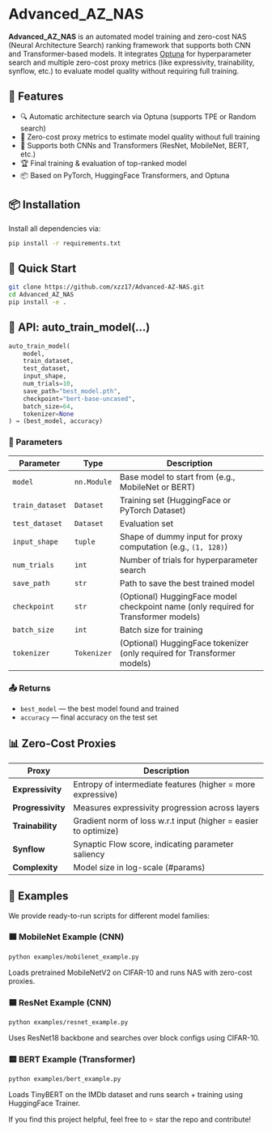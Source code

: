# Advanced_AZ_NAS

**Advanced_AZ_NAS** is an automated model training and zero-cost NAS (Neural Architecture Search) ranking framework that supports both CNN and Transformer-based models. It integrates [Optuna](https://optuna.org/) for hyperparameter search and multiple zero-cost proxy metrics (like expressivity, trainability, synflow, etc.) to evaluate model quality without requiring full training.

## 🚀 Features

- 🔍 Automatic architecture search via Optuna (supports TPE or Random search)
- 🧠 Zero-cost proxy metrics to estimate model quality without full training
- 🧪 Supports both CNNs and Transformers (ResNet, MobileNet, BERT, etc.)
- 🏆 Final training & evaluation of top-ranked model
- 📦 Based on PyTorch, HuggingFace Transformers, and Optuna

## 📦 Installation

Install all dependencies via:

```bash
pip install -r requirements.txt
```


## 🧪 Quick Start

```bash
git clone https://github.com/xzz17/Advanced-AZ-NAS.git
cd Advanced_AZ_NAS
pip install -e .
```

## 📘 API: auto_train_model(...)

```python
auto_train_model(
    model,
    train_dataset,
    test_dataset,
    input_shape,
    num_trials=10,
    save_path="best_model.pth",
    checkpoint="bert-base-uncased",
    batch_size=64,
    tokenizer=None
) → (best_model, accuracy)
```

### 🔧 Parameters

| Parameter      | Type          | Description                                                               |
|----------------|---------------|---------------------------------------------------------------------------|
| `model`        | `nn.Module`   | Base model to start from (e.g., MobileNet or BERT)                           |
| `train_dataset`| `Dataset`     | Training set (HuggingFace or PyTorch Dataset)                             |
| `test_dataset` | `Dataset`     | Evaluation set                                                            |
| `input_shape`  | `tuple`       | Shape of dummy input for proxy computation (e.g., `(1, 128)`)             |
| `num_trials`   | `int`         | Number of trials for hyperparameter search                                |
| `save_path`    | `str`         | Path to save the best trained model                                       |
| `checkpoint`   | `str`         | (Optional) HuggingFace model checkpoint name (only required for Transformer models)                     |
| `batch_size`   | `int`         | Batch size for training                                                   |
| `tokenizer`    | `Tokenizer`   | (Optional) HuggingFace tokenizer (only required for Transformer models)   |

### 📤 Returns

- `best_model` — the best model found and trained  
- `accuracy` — final accuracy on the test set

## 📊 Zero-Cost Proxies

| Proxy         | Description                                                              |
|---------------|--------------------------------------------------------------------------|
| **Expressivity**  | Entropy of intermediate features (higher = more expressive)             |
| **Progressivity** | Measures expressivity progression across layers                        |
| **Trainability**  | Gradient norm of loss w.r.t input (higher = easier to optimize)         |
| **Synflow**       | Synaptic Flow score, indicating parameter saliency                      |
| **Complexity**    | Model size in log-scale (#params)                                       |

## 🧪 Examples

We provide ready-to-run scripts for different model families:

### 🟦 MobileNet Example (CNN)

```bash
python examples/mobilenet_example.py
```

Loads pretrained MobileNetV2 on CIFAR-10 and runs NAS with zero-cost proxies.

### 🟦 ResNet Example (CNN)

```bash
python examples/resnet_example.py
```

Uses ResNet18 backbone and searches over block configs using CIFAR-10.

### 🟨 BERT Example (Transformer)

```bash
python examples/bert_example.py
```

Loads TinyBERT on the IMDb dataset and runs search + training using HuggingFace Trainer.



If you find this project helpful, feel free to ⭐ star the repo and contribute!

